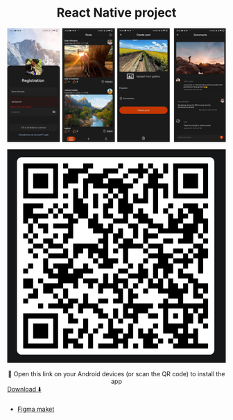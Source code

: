 # <div align=center>React Native project

![React Native project](./assets/example.jpg)

![React Native project](./assets/qr.jpg)

 <div align=center>🤖 Open this link on your Android devices (or scan the QR code) to install the app</div>
<a href='https://expo.dev/accounts/goodpointt/projects/AwesomeProject/builds/421d5780-59e1-4eac-bab2-29687143419a'>Download ⬇️</a>

###

- [Figma maket](<https://www.figma.com/file/YqWLNarVE4x1zkXa6PYJfi/Homework-(Copy)-(Copy)?type=design&node-id=3-26>)
